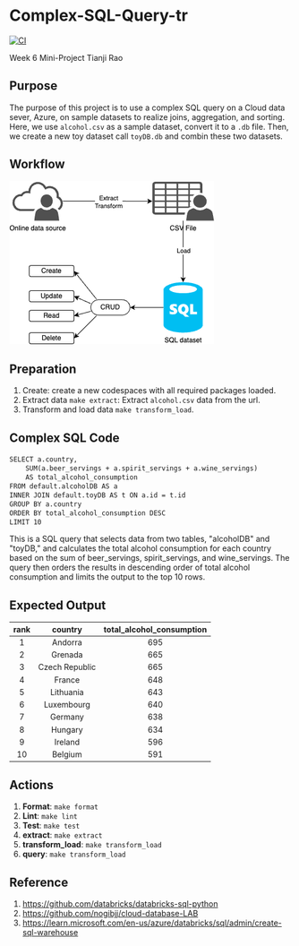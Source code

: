 # Complex-SQL-Query-tr

[![CI](https://github.com/nogibjj/Complex-SQL-Query-tr/actions/workflows/cicd.yml/badge.svg)](https://github.com/nogibjj/Complex-SQL-Query-tr/actions/workflows/cicd.yml)


Week 6 Mini-Project
Tianji Rao

## Purpose
The purpose of this project is to use a complex SQL query on a Cloud data sever, Azure, on sample datasets to realize joins, aggregation, and sorting. 
Here, we use `alcohol.csv` as a sample dataset, convert it to a `.db` file. Then, we create a new toy dataset call `toyDB.db` and combin these two datasets. 

## Workflow
![Workflow](workflow.png)

## Preparation
1. Create: create a new codespaces with all required packages loaded.   
2. Extract data `make extract`: Extract `alcohol.csv` data from the url.     
3. Transform and load data `make transform_load`.

## Complex SQL Code
```
SELECT a.country,
    SUM(a.beer_servings + a.spirit_servings + a.wine_servings) 
    AS total_alcohol_consumption
FROM default.alcoholDB AS a
INNER JOIN default.toyDB AS t ON a.id = t.id
GROUP BY a.country
ORDER BY total_alcohol_consumption DESC
LIMIT 10
```
This is a SQL query that selects data from two tables, "alcoholDB" and "toyDB," and calculates the total alcohol consumption for each country based on the sum of beer_servings, spirit_servings, and wine_servings. The query then orders the results in descending order of total alcohol consumption and limits the output to the top 10 rows.

## Expected Output


|rank|country|total_alcohol_consumption|
|:--:|:------------:|:----:|
|1|Andorra|695|
|2|Grenada|665|
|3|Czech Republic|665|
|4|France|648|
|5|Lithuania|643|
|6|Luxembourg|640|
|7|Germany|638|
|8|Hungary|634|
|9|Ireland|596|
|10|Belgium|591|


## Actions 
1. **Format**: `make format`    
2. **Lint**: `make lint`
3. **Test**: `make test`
4. **extract**: `make extract`
5. **transform_load**: `make transform_load`
6. **query**: `make transform_load`

## Reference
1. https://github.com/databricks/databricks-sql-python
2. https://github.com/nogibjj/cloud-database-LAB
3. https://learn.microsoft.com/en-us/azure/databricks/sql/admin/create-sql-warehouse
